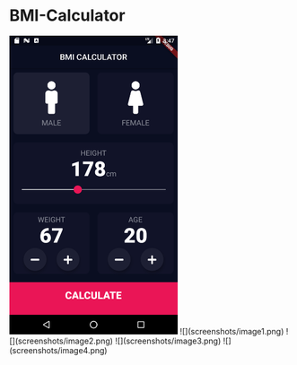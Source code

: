 # BMI-Calculator
<img src="screenshots/image1.png" width ="300" >
![](screenshots/image1.png)
![](screenshots/image2.png)
![](screenshots/image3.png)
![](screenshots/image4.png)

